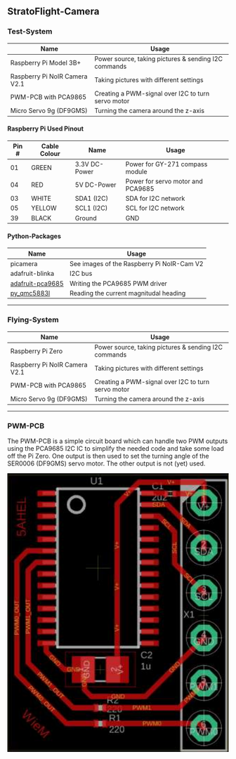 ## StratoFlight-Camera

### Test-System
| Name                          | Usage                                                |
| ---                           | ---                                                  |
| Raspberry Pi Model 3B+        | Power source, taking pictures & sending I2C commands |
| Raspberry Pi NoIR Camera V2.1 | Taking pictures with different settings              |
| PWM-PCB with PCA9865          | Creating a PWM-signal over I2C to turn servo motor   |
| Micro Servo 9g (DF9GMS)       | Turning the camera around the z-axis                 |

#### Raspberry Pi Used Pinout
| Pin # | Cable Colour | Name          | Usage                             |
| ---   | ---          | ---           | ---                               |
| 01    | GREEN        | 3.3V DC-Power | Power for GY-271 compass module   |
| 04    | RED          | 5V DC-Power   | Power for servo motor and PCA9685 |
| 03    | WHITE        | SDA1 (I2C)    | SDA for I2C network               |
| 05    | YELLOW       | SCL1 (I2C)    | SCL for I2C network               |
| 39    | BLACK        | Ground        | GND                               |

#### Python-Packages
| Name                                                                    | Usage                                      |
| ---                                                                     | ---                                        |
| picamera                                                                | See images of the Raspberry Pi NoIR-Cam V2 |
| adafruit-blinka                                                         | I2C bus                                    |
| [adafruit-pca9685](https://github.com/adafruit/Adafruit_Python_PCA9685) | Writing the PCA9685 PWM driver             |
| [py_qmc5883l](https://github.com/RigacciOrg/py-qmc5883l)                | Reading the current magnitudal heading     |

***

### Flying-System
| Name 	                        | Usage                                                |
| ---                           | ---                                                  |
| Raspberry Pi Zero             | Power source, taking pictures & sending I2C commands |
| Raspberry Pi NoIR Camera V2.1	| Taking pictures with different settings              |
| PWM-PCB with PCA9865          | Creating a PWM-signal over I2C to turn servo motor   |
| Micro Servo 9g (DF9GMS)       | Turning the camera around the z-axis                 |

***

### PWM-PCB
The PWM-PCB is a simple circuit board which can handle two PWM outputs using the PCA9685 I2C IC to simplify the needed code and take some load off the Pi Zero. One output is then used to set the turning angle of the SER0006 (DF9GMS) servo motor. The other output is not (yet) used.

![PCB for PWM](./pictures/PWM-PCB.png "PWM-PCB")
